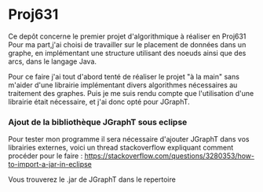 # Proj631


Ce depôt concerne le premier projet d'algorithmique à réaliser en Proj631 
Pour ma part,j'ai choisi de travailler sur le placement de données dans un graphe, en implémentant une structure utilisant des
noeuds ainsi que des arcs, dans le langage Java. 

Pour ce faire j'ai tout d'abord tenté de réaliser le projet "à la main" sans m'aider d'une librairie implémentant divers algorithmes nécessaires au traitement des graphes. Puis je me suis rendu compte que l'utilisation d'une librairie était nécessaire, et j'ai donc opté pour JGraphT.


### Ajout de la bibliothèque JGraphT sous eclipse

Pour tester mon programme il sera nécessaire d'ajouter JGraphT dans vos librairies externes, voici un thread stackoverflow expliquant comment procéder pour le faire : https://stackoverflow.com/questions/3280353/how-to-import-a-jar-in-eclipse

Vous trouverez le .jar de JGraphT dans le repertoire 

